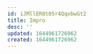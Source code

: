 ```yaml
---
id: iJMllER8t05r4QqxbwGt2
title: Impro
desc: ''
updated: 1644961726962
created: 1644961726962
---
```


